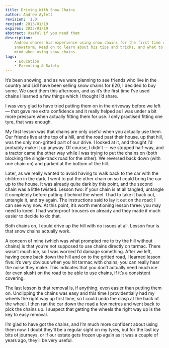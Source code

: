 ```yaml
---
title: Driving With Snow Chains
author: Andrew Aylett
revision: '1.0'
revised: 2013/01/19
expires: 2033/01/19
abstract: Useful if you need them
description:
    Andrew shares his experience using snow chains for the first time during a
    snowstorm. Read on to learn about his tips and tricks, and what to keep in
    mind when using snow chains.
tags:
    - Education
    - Parenting & Safety
---
```


It’s been snowing, and as we were planning to see friends who live in the
country and Lidl have been selling snow chains for £20, I decided to buy some.
We used them this afternoon, and as it’s the first time I’ve used chains I
learned a few things which I thought I’d share.

I was very glad to have tried putting them on in the driveway before we left —
that gave me extra confidence and it really helped as I was under a bit more
pressure when actually fitting them for use. I only practised fitting one tyre,
that was enough.

My first lesson was that chains are only useful when you actually use them. Our
friends live at the top of a hill, and the road past their house, up that hill,
was the only non-gritted part of our drive. I looked at it, and thought I’d
probably make it up anyway. Of course, I didn’t — we stopped half-way, and a
tractor came the other way while I was trying to put the chains on (both
blocking the single-track road for the other). We reversed back down (with one
chain on) and parked at the bottom of the hill.

Later, as we really wanted to avoid having to walk back to the car with the
children in the dark, I went to put the other chain on so I could bring the car
up to the house. It was already quite dark by this point, and the second chain
was a little twisted. Lesson two: if your chain is at all tangled, untangle it
completely before putting it behind the wheel. I had to take it back out,
untangle it, and try again. The instructions said to lay it out on the road; I
can see why now. At this point, it’s worth mentioning lesson three: you may need
to kneel. I had waterproof trousers on already and they made it much easier to
decide to do that.

Both chains on, I could drive up the hill with no issues at all. Lesson four is
that snow chains actually work.

A concern of mine (which was what prompted me to try the hill without chains) is
that you’re not supposed to use chains directly on tarmac. There wasn’t much
ice, so I was worried I’d damage something. After we left, having come back down
the hill and on to the gritted road, I learned lesson five: it’s very obvious
when you hit tarmac with chains; you can really hear the noise they make. This
indicates that you don’t actually need much ice (or even slush) on the road to
be able to use chains, if it’s a consistent covering.

The last lesson is that removal is, if anything, even easier than putting them
on. Unclipping the chains was easy and this time I providentially had my wheels
the right way up first time, so I could undo the clasp at the back of the wheel.
I then ran the car down the road a few metres and went back to pick the chains
up. I suspect that getting the wheels the right way up is the key to easy
removal.

I’m glad to have got the chains, and I’m much more confident about using them
now. I doubt they’ll be a regular sight on my tyres, but for the last icy bits
of journeys, or if our estate gets frozen up again as it was a couple of years
ago, they’ll be very useful.
